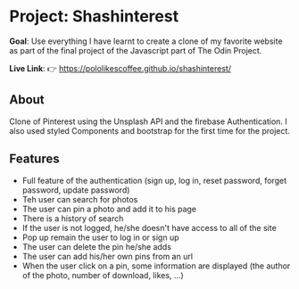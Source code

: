 # Project: Shashinterest

**Goal**:
Use everything I have learnt to create a clone of my favorite website as part of the final project of the Javascript part of The Odin Project.

**Live Link**:
👉 https://pololikescoffee.github.io/shashinterest/

## About
Clone of Pinterest using the Unsplash API and the firebase Authentication. I also used styled Components and bootstrap for the first time for the project.

## Features
- Full feature of the authentication (sign up, log in, reset password, forget password, update password)
- Teh user can search for photos
- The user can pin a photo and add it to his page
- There is a history of search
- If the user is not logged, he/she doesn't have access to all of the site
- Pop up remain the user to log in or sign up
- The user can delete the pin he/she adds
- The user can add his/her own pins from an url
- When the user click on a pin, some information are displayed (the author of the photo, number of download, likes, ...)
